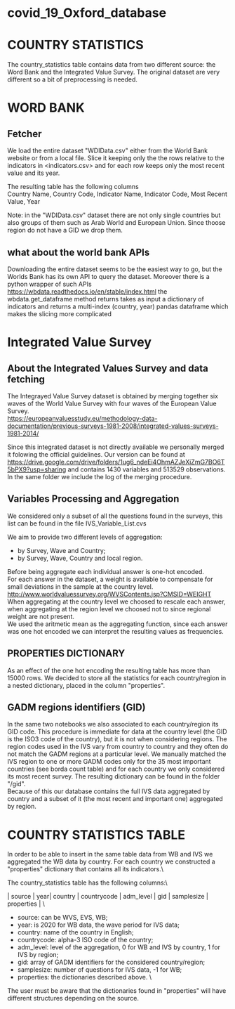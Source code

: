 # covid_19_Oxford_database
# COUNTRY STATISTICS

The country_statistics table contains data from two different source: the Word Bank and the Integrated Value Survey. The original dataset are very different so a bit of preprocessing is needed.


# WORD BANK
## Fetcher

We load the entire dataset "WDIData.csv" either from the World Bank website or from a local file.
Slice it keeping only the the rows relative to the indicators in <indicators.csv> and for each row keeps only the most recent value and its year.

The resulting table has the following columns\
Country Name, Country Code, Indicator Name, Indicator Code, Most Recent Value, Year

Note: in the "WDIData.csv" dataset there are not only single countries but also groups of them such as Arab World and European Union. Since thoose region do not have a GID we drop them.


## what about the world bank APIs
Downloading the entire dataset seems to be the easiest way to go, but the Worlds Bank has its own API to query the dataset. Moreover there is a python wrapper of such APIs
https://wbdata.readthedocs.io/en/stable/index.html
the wbdata.get_dataframe method returns takes as input a dictionary of indicators and returns a multi-index (country, year) pandas dataframe which makes the slicing more complicated





# Integrated Value Survey

## About the Integrated Values Survey and data fetching
The Integrayed Value Survey dataset is obtained by merging together six waves of the World Value Survey with four waves of the European Value Survey.\
https://europeanvaluesstudy.eu/methodology-data-documentation/previous-surveys-1981-2008/integrated-values-surveys-1981-2014/

Since this integrated dataset is not directly available we personally merged it folowing the official guidelines. Our version can be found at
https://drive.google.com/drive/folders/1ug6_ndeEi4OhmAZJeXiZmG7BO6T5bPX9?usp=sharing
and contains 1430 variables and 513529 observations. In the same folder we include the log of the merging procedure.

## Variables Processing and Aggregation
We considered only a subset of all the questions found in the surveys, this list can be found in the file IVS_Variable_List.cvs

We aim to provide two different levels of aggregation:
- by Survey, Wave and Country;
- by Survey, Wave, Country and local region.

Before being aggregate each individual answer is one-hot encoded. \
For each answer in the dataset, a weight is available to compensate for small deviations in the sample at the country level.\
http://www.worldvaluessurvey.org/WVSContents.jsp?CMSID=WEIGHT \
When aggregating at the country level we choosed to rescale each answer, when aggregating at the region level we choosed not to since regional weight are not present. \
We used the aritmetic mean as the aggregating function, since each answer was one hot encoded we can interpret the resulting values as frequencies.

## PROPERTIES DICTIONARY
As an effect of the one hot encoding the resulting table has more than 15000 rows. We decided to store all the statistics for each country/region in a nested dictionary, placed in the column "properties".

## GADM regions identifiers (GID)
In the same two notebooks we also associated to each country/region its GID code. This procedure is immediate for data at the country level (the GID is the ISO3 code of the country), but it is not when considering regions. The region codes used in the IVS vary from country to country and they often do not match the GADM regions at a particular level. We manually matched the IVS region to one or more GADM codes only for the 35 most important countries (see borda count table) and for each country we only considered its most recent survey. The resulting dictionary can be found in the folder "/gid".\
Because of this our database contains the full IVS data aggregated by country and a subset of it (the most recent and important one) aggregated by region.

# COUNTRY STATISTICS TABLE
In order to be able to insert in the same table data from WB and IVS we aggregated the WB data by country. For each country we constructed a "properties" dictionary that contains all its indicators.\

The country_statistics table has the following columns:\

| source | year| country | countrycode | adm_level | gid | samplesize | properties | \

- source: can be WVS, EVS, WB;
- year: is 2020 for WB data, the wave period for IVS data;
- country: name of the country in English;
- countrycode: alpha-3 ISO code of the country;
- adm_level: level of the aggregation, 0 for WB and IVS by country, 1 for IVS by region;
- gid: array of GADM identifiers for the considered country/region;
- samplesize: number of questions for IVS data, -1 for WB;
- properties: the dictionaries described above. \

The user must be aware that the dictionaries found in "properties" will have different structures depending on the source.   
